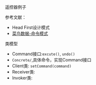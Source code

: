 遥控器例子

参考文献：
- Head First设计模式
- [菜鸟数据-命令模式](https://www.runoob.com/design-pattern/command-pattern.html)

类模型
- Command接口:`excute()`, `undo()`
- `Concrete/`,具体命令，实现Command接口
- Client类: `setCommand(command)`
- Receiver类:
- Invoker类:
